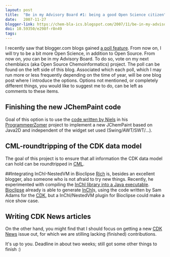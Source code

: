 ```yaml
---
layout: post
title:  "Be in my Advisory Board #1: being a good Open Science citizen"
date:   2007-11-27
blogger-link: https://chem-bla-ics.blogspot.com/2007/11/be-in-my-advisory-board-1-being-good.html
doi: 10.59350/e298f-r8n49
tags:
---
```


I recently saw that blogger.com blogs gained [a poll feature](http://buzz.blogger.com/2007/07/polls-out-of-draft.html).
From now on, I will try to be a bit more Open Science, in addition to Open Source. From now on, *you* can be in my
Advisory Board. To do so, vote on my next chemblaics (aka Open Source Chemoinformatics) project. The poll can be found on
the left side of this blog. Associated which each poll, which I may run more or less frequently depending on the time of
year, will be one blog post where I introduce the options. Options not mentioned, or completely different things,
you would like to suggest me to do, can be left as comments to these items.

## Finishing the new JChemPaint code
Goal of this option is to use the [code written by Niels](http://progz-jchem.blogspot.com/) in his
[ProgrammeerZomer](http://www.programmeerzomer.nl/) project to implement a new JChemPaint based on Java2D and
independent of the widget set used (Swing/AWT/SWT/...).

## CML-roundtripping of the CDK data model
The goal of this project is to ensure that all information the CDK data model can hold can be roundtripped in
[CML](http://en.wikipedia.org/wiki/Chemical_Markup_Language).

##Integrating InChI-NestedVM in Bioclipse
[Rich](http://depth-first.com/) is, besides an excellent blogger, also someone who is not afraid to try new things.
Recently, he experimented with compiling the [InChI library into a Java executable](http://depth-first.com/articles/2007/10/31/jinchi-run-inchi-anywhere-java-runs).
[Bioclipse](http://www.bioclipse.net/) already is able to generate [InChI](http://iupac.org/inchi/)s,
using the code written by Sam Adams for the [CDK](http://cdk.sf.net/), but a InChI/NestedVM plugin for Bioclipse
could make a nice show case.

## Writing CDK News articles
On the other hand, you might find that I should focus on getting a new [CDK News](http://cdknews.org/) issue out,
for which we are stilling lacking (finished) contributions.

It's up to you. Deadline in about two weeks; still got some other things to finish :)
